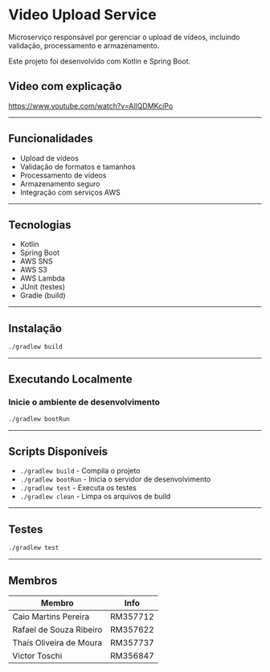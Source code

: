 # Video Upload Service

Microserviço responsável por gerenciar o upload de vídeos, incluindo validação, processamento e armazenamento.

Este projeto foi desenvolvido com Kotlin e Spring Boot.

## Video com explicação
https://www.youtube.com/watch?v=AlIQDMKciPo

---

## Funcionalidades

- Upload de vídeos
- Validação de formatos e tamanhos
- Processamento de vídeos
- Armazenamento seguro
- Integração com serviços AWS

---

## Tecnologias

- Kotlin
- Spring Boot
- AWS SNS
- AWS S3
- AWS Lambda
- JUnit (testes)
- Gradle (build)

---

## Instalação

```bash
./gradlew build
```

---

## Executando Localmente

### Inicie o ambiente de desenvolvimento

```bash
./gradlew bootRun
```

---

## Scripts Disponíveis

- `./gradlew build` - Compila o projeto
- `./gradlew bootRun` - Inicia o servidor de desenvolvimento
- `./gradlew test` - Executa os testes
- `./gradlew clean` - Limpa os arquivos de build

---

## Testes

```bash
./gradlew test
```

---

## Membros

| Membro                        | Info     |
| ----------------------------- | -------- |
| Caio Martins Pereira          | RM357712 |
| Rafael de Souza Ribeiro       | RM357622 |
| Thaís Oliveira de Moura       | RM357737 |
| Victor Toschi                 | RM356847 |
